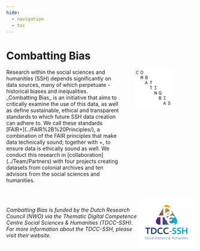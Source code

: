 ```yaml
---
hide:
  - navigation
  - toc
---
```


# Combatting Bias

<div style="display: flex; align-items: start; gap: 40px;">
   <div style="flex: 1; max-width: 60%;">
       Research within the social sciences and humanities (SSH) depends significantly on data sources, many of which perpetuate - historical biases and inequalities. _Combatting Bias_ is an initiative that aims to critically examine the use of this data, as well as define sustainable, ethical and transparent standards to which future SSH data creation can adhere to. We call these standards [FAIR+](../FAIR%2B%20Principles/), a combination of the FAIR principles that make data technically sound; together with +, to ensure data is ethically sound as well. We conduct this research in [collaboration](../Team/Partners) with four projects creating datasets from colonial archives and ten advisors from the social sciences and humanities.
   </div>
   <div style="flex: 1; max-width: 20%;">
       <img src="/static/img/logo/combattingbias.png" alt="Combatting Bias logo" title="The project logo is designed by Jan-Pieter Karper." style="width: 100%;" />
   </div>
</div>

<div style="display: flex; align-items: center; justify-content: space-between; margin-top: 40px;">
   <p style="flex: 2;"><em>Combatting Bias is funded by the Dutch Research Council (NWO) via the Thematic Digital Competence Centre Social Sciences & Humanities (TDCC-SSH). For more information about the TDCC-SSH, please visit their website.</em></p>
   <a href="https://tdcc-ssh.nl" target="_blank">
       <img src="/static/img/TDCC-SSH-Logo_RGB.png" alt="TDCC-SSH logo" style="width: 150px;" />
   </a>
</div>


<!-- … 
<figure>
  <img src="/static/img/TDCC-SSH-Logo_RGB.png" alt="TDCC-SSH logo">
</figure>

<figure>
  <img src="/static/img/7_Dayanita-Singh_Museum-of-Chance_2013_©_Dayanita-Singh.webp" alt="Museum of Chance by Dayanita Singh">
  <figcaption>Dayanita Singh, Museum of Chance, 2013. © Dayanita Singh</figcaption>
</figure>
--> 


